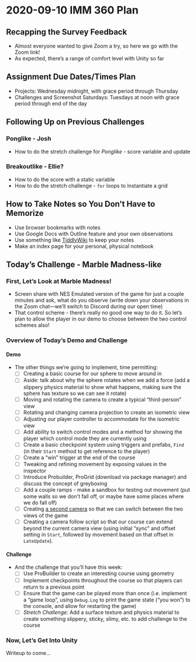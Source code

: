 # 2020-09-10 IMM 360 Plan
## Recapping the Survey Feedback
- Almost everyone wanted to give Zoom a try, so here we go with the Zoom link!
- As expected, there’s a range of comfort level with Unity so far
## Assignment Due Dates/Times Plan
- Projects: Wednesday midnight, with grace period through Thursday
- Challenges and Screenshot Saturdays: Tuesdays at noon with grace period through end of the day
## Following Up on Previous Challenges
### Ponglike - Josh
- How to do the stretch challenge for *Ponglike* - score variable and update
### Breakoutlike - Ellie?
- How to do the score with a static variable
- How to do the stretch challenge - `for` loops to Instantiate a grid

## How to Take Notes so You Don’t Have to Memorize
- Use browser bookmarks with notes
- Use Google Docs with Outline feature and your own observations
- Use something like [TiddlyWiki](https://tiddlywiki.com) to keep your notes
- Make an index page for your personal, physical notebook

## Today’s Challenge - Marble Madness-like
### First, Let’s Look at Marble Madness!
- Screen share with NES Emulated version of the game for just a couple minutes and ask, what do you observe (write down your observations in the Zoom chat—we’ll switch to Discord during our open time)
- That control scheme - there’s really no good one way to do it. So let’s plan to allow the player in our demo to choose between the two control schemes also!
### Overview of Today’s Demo and Challenge
#### Demo
- The other things we’re going to implement, time permitting:
	- [ ] Creating a basic course for our sphere to move around in
	- [ ] Aside: talk about why the sphere rotates when we add a force (add a slippery physics material to show what happens, making sure the sphere has texture so we can see it rotate)
	- [ ] Moving and rotating the camera to create a typical “third-person” view
	- [ ] Rotating and changing camera projection to create an isometric view
	- [ ] Adjusting our player controller to accommodate for the isometric view
	- [ ] Add ability to switch control modes and a method for showing the player which control mode they are currently using
	- [ ] Create a basic checkpoint system using triggers and prefabs, `Find` (in their `Start` method to get reference to the player)
	- [ ] Create a “win” trigger at the end of the course
	- [ ] Tweaking and refining movement by exposing values in the inspector
	- [ ] Introduce Probuilder, ProGrid (download via package manager) and discuss the concept of greyboxing
	- [ ] Add a couple ramps - make a sandbox for testing out movement (put some walls so we don't fall off, or maybe have some places where we do fall off)
	- [ ] Creating [a second camera](https://docs.unity3d.com/Manual/MultipleCameras.html) so that we can switch between the two views of the game
	- [ ] Creating a camera follow script so that our course can extend beyond the current camera view (using initial “sync” and offset setting in `Start`, followed by movement based on that offset in `LateUpdate`).
#### Challenge
* And the challenge that you’ll have this week:
	- [ ] Use ProBuilder to create an interesting course using geometry
	- [ ] Implement checkpoints throughout the course so that players can return to a previous point
	- [ ] Ensure that the game can be played more than once (i.e. implement a “game loop”, using `Debug.Log` to print the game state (“you won”) to the console, and allow for restarting the game)
	- [ ] *Stretch Challenge*: Add a surface texture and physics material to create something slippery, sticky, slimy, etc. to add challenge to the course

### Now, Let’s Get Into Unity
Writeup to come…